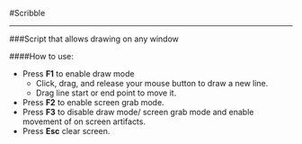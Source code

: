 #Scribble
_________

###Script that allows drawing on any window


####How to use:

- Press **F1** to enable draw mode
  + Click, drag, and release your mouse button to draw a new line. 
  + Drag line start or end point to move it.
- Press **F2** to enable screen grab mode.
- Press **F3** to disable draw mode/ screen grab mode and enable movement of on screen artifacts.
- Press **Esc** clear screen.